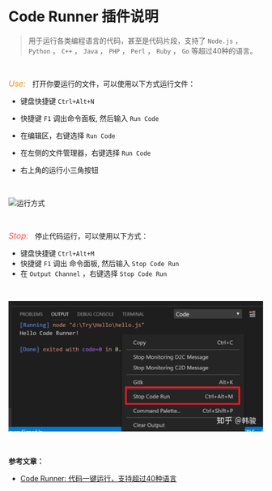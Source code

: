 # Code Runner 插件说明

> 用于运行各类编程语言的代码，甚至是代码片段，支持了 `Node.js` ， `Python` ， `C++` ， `Java` ， `PHP` ， `Perl` ， `Ruby` ， `Go` 等超过40种的语言。

<br>

*<font color=#fa8c16 size=3>Use:&nbsp;&nbsp;</font>* 打开你要运行的文件，可以使用以下方式运行文件：

  * 键盘快捷键 `Ctrl+Alt+N`

  * 快捷键 `F1` 调出命令面板, 然后输入 `Run Code`
  
  * 在编辑区，右键选择 `Run Code`

  * 在左侧的文件管理器，右键选择 `Run Code`

  * 右上角的运行小三角按钮

<br>

![运行方式](img/code-running.jpg)

<br>

*<font color=#ff4d4f size=3>Stop:&nbsp;&nbsp;</font>* 停止代码运行，可以使用以下方式：

  * 键盘快捷键 `Ctrl+Alt+M`
  * 快捷键 `F1` 调出 命令面板, 然后输入 `Stop Code Run`
  * 在 `Output Channel` ，右键选择 `Stop Code Run`

<br>

![停止运行代码](../img/stop-code-running.jpg)

<br>

**参考文章：**

  * [Code Runner: 代码一键运行，支持超过40种语言](https://zhuanlan.zhihu.com/p/54861567)